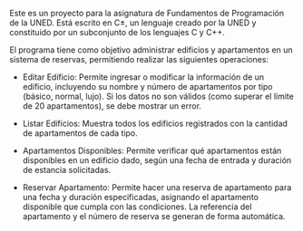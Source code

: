 Este es un proyecto para la asignatura de Fundamentos de Programación de la UNED. Está escrito en C±, un lenguaje creado por la UNED y constituido por un subconjunto de los lenguajes C y C++. 

El programa tiene como objetivo administrar edificios y apartamentos en un sistema de reservas, permitiendo realizar las siguientes operaciones:

- Editar Edificio: Permite ingresar o modificar la información de un edificio, incluyendo su nombre y número de apartamentos por tipo (básico, normal, lujo). Si los datos no son válidos (como superar el límite de 20 apartamentos), se debe mostrar un error.

- Listar Edificios: Muestra todos los edificios registrados con la cantidad de apartamentos de cada tipo.

- Apartamentos Disponibles: Permite verificar qué apartamentos están disponibles en un edificio dado, según una fecha de entrada y duración de estancia solicitadas.

- Reservar Apartamento: Permite hacer una reserva de apartamento para una fecha y duración especificadas, asignando el apartamento disponible que cumpla con las condiciones. La referencia del apartamento y el número de reserva se generan de forma automática.
